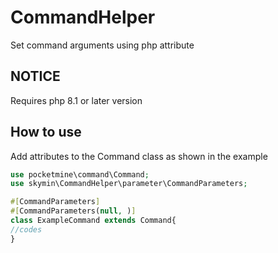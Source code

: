 # CommandHelper
Set command arguments using php attribute

## NOTICE
Requires php 8.1 or later version

## How to use
Add attributes to the Command class as shown in the example

```php
use pocketmine\command\Command;
use skymin\CommandHelper\parameter\CommandParameters;

#[CommandParameters]
#[CommandParameters(null, )]
class ExampleCommand extends Command{
//codes
}
```
